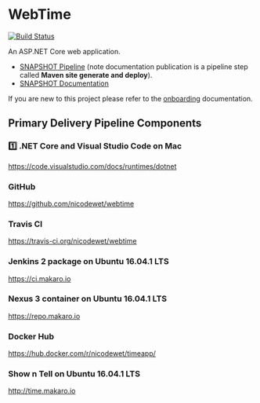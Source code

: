 # WebTime

[![Build Status](https://travis-ci.org/nicodewet/webtime.png?branch=master)](https://travis-ci.org/nicodewet/webtime)

An ASP.NET Core web application.

* [SNAPSHOT Pipeline](https://ci.makaro.io/job/dotnet-webtime-SNAPSHOT-pipeline/) (note documentation publication is a pipeline step called **Maven site generate and deploy**). 
* [SNAPSHOT Documentation](https://repo.makaro.io/repository/site/io.makaro-webtime-0.0.1-SNAPSHOT/)

If you are new to this project please refer to the [onboarding](https://repo.makaro.io/repository/site/io.makaro-webtime-0.0.1-SNAPSHOT/onboarding.html) documentation.

## Primary Delivery Pipeline Components

### :one: .NET Core and Visual Studio Code on Mac
https://code.visualstudio.com/docs/runtimes/dotnet
### GitHub
https://github.com/nicodewet/webtime
### Travis CI
https://travis-ci.org/nicodewet/webtime
### Jenkins 2 package on Ubuntu 16.04.1 LTS
https://ci.makaro.io
### Nexus 3 container on Ubuntu 16.04.1 LTS
https://repo.makaro.io
### Docker Hub
https://hub.docker.com/r/nicodewet/timeapp/
### Show n Tell on Ubuntu 16.04.1 LTS
http://time.makaro.io